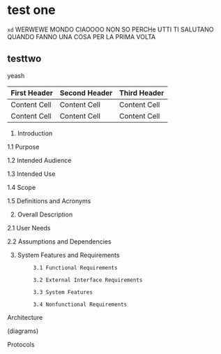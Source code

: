 # test one
`xd`
WERWEWE MONDO CIAOOOO NON SO PERCHe UTTI TI SALUTANO QUANDO FANNO UNA COSA PER LA PRIMA VOLTA

## testtwo
yeash


| First Header | Second Header | Third Header |
| ------------ | ------------- | ------------ |
| Content Cell | Content Cell  | Content Cell |
| Content Cell | Content Cell  | Content Cell |


1. Introduction

1.1 Purpose

1.2 Intended Audience

1.3 Intended Use

1.4 Scope

1.5 Definitions and Acronyms

2. Overall Description

2.1 User Needs

2.2 Assumptions and Dependencies

3. System Features and Requirements

            3.1 Functional Requirements

            3.2 External Interface Requirements

            3.3 System Features

            3.4 Nonfunctional Requirements


Architecture

(diagrams)

Protocols





